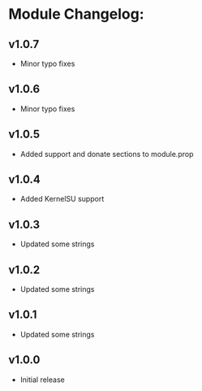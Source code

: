 # Module Changelog:  
## v1.0.7  
- Minor typo fixes    
  
## v1.0.6  
- Minor typo fixes    
  
## v1.0.5  
- Added support and donate sections to module.prop   
  
## v1.0.4  
- Added KernelSU support  
  
## v1.0.3  
- Updated some strings  
  
## v1.0.2  
- Updated some strings  
  
## v1.0.1  
- Updated some strings  
  
## v1.0.0  
- Initial release  
